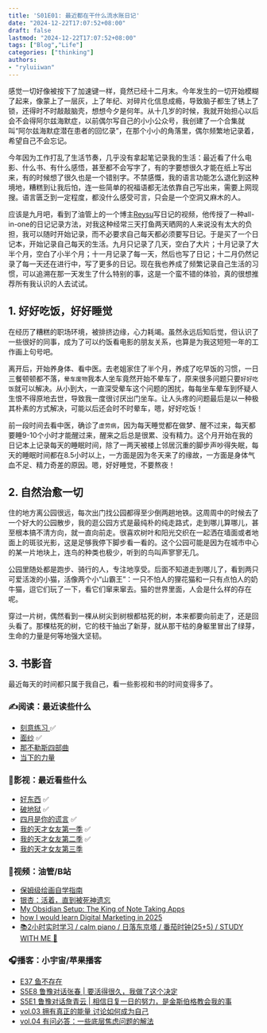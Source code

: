 ```yaml
---
title: 'S01E01: 最近都在干什么流水账日记'
date: "2024-12-22T17:07:52+08:00"
draft: false
lastmod: "2024-12-22T17:07:52+08:00"
tags: ["Blog","Life"]
categories: ["thinking"]
authors:
- "ryluiiwan"
---
```


感觉一切好像被按下了加速键一样，竟然已经十二月末。今年发生的一切开始模糊了起来，像蒙上了一层灰，上了年纪、对碎片化信息成瘾，导致脑子都生了锈上了锁，还得时不时敲敲脑壳，想想今夕是何年。从十几岁的时候，我就开始担心以后会不会得阿尔兹海默症，以前偶尔写自己的小小公众号，我创建了一个合集就叫“阿尔兹海默症潜在患者的回忆录”，在那个小小的角落里，偶尔频繁地记录着，希望自己不会忘记。

今年因为工作打乱了生活节奏，几乎没有拿起笔记录我的生活：最近看了什么电影、什么书、有什么感悟，甚至都不会写字了，有的字要想很久才能在纸上写出来，有的时候想了很久也是一个错别字。不禁感慨，我的语言功能怎么退化到这种境地，糟糕到让我后怕，连一些简单的祝福语都无法依靠自己写出来，需要上网现搜。语言匮乏到一定程度，都没什么感受可言，只会是一个空洞又麻木的人。

应该是九月吧，看到了油管上的一个博主[Reysu](https://www.youtube.com/watch?v=OmyfB513E1s)写日记的视频，他传授了一种all-in-one的日记记录方法，对我这种经常三天打鱼两天晒网的人来说没有太大的负担，我可以随时开始记录，而不必要求自己每天都必须要写日记。于是买了一个日记本，开始记录自己每天的生活。九月只记录了几天，空白了大片；十月记录了大半个月，空白了小半个月；十一月记录了每一天，然后也写了日记；十二月仍然记录了每一天还在进行中，写了更多的日记。现在我也养成了频繁记录自己生活的习惯，可以追溯在那一天发生了什么特别的事，这是一个蛮不错的体验，真的很想推荐所有我认识的人去试试。

## 1. 好好吃饭，好好睡觉

在经历了糟糕的职场环境，被排挤边缘，心力耗竭。虽然永远后知后觉，但认识了一些很好的同事，成为了可以约饭看电影的朋友关系，也算是为我这短短一年的工作画上句号吧。

离开后，开始养身体、看中医。去老姐家住了半个月，养成了吃早饭的习惯，一日三餐顿顿都不落，`晕车废物`我本人坐车竟然开始不晕车了，原来很多问题只要`好好吃饭`就可以解决。从小到大，一直深受晕车这个问题的困扰，每每坐车晕车到怀疑人生恨不得原地去世，导致我一度很讨厌出门坐车。让人头疼的问题最后是以一种极其朴素的方式解决，可能以后还会时不时晕车，嗯，好好吃饭！

前一段时间去看中医，确诊了`虚劳病`，因为每天睡觉都在做梦、醒不过来，每天都要睡9-10个小时才能醒过来，醒来之后总是很累、没有精力。这个月开始在我的日记本上记录每天的睡眠时间，除了一两天被楼上邻居沉重的脚步声吵得失眠，每天的睡眠时间都在8.5小时以上，一方面是因为冬天来了的缘故，一方面是身体气血不足、精力奇差的原因。嗯，好好睡觉，不要熬夜！

## 2. 自然治愈一切

住的地方离公园很远，每次出门找公园都得至少倒两趟地铁。这周周中的时候去了一个好大的公园散步，我的逛公园方式是最纯朴的纯走路式，走到哪儿算哪儿，甚至根本搞不清方向，就一直向前走。很喜欢树叶和阳光交织在一起洒在墙面或者地面上的斑驳光影，这是足够我停下脚步看一看的。这个公园可能是因为在城市中心的某一片地块上，连鸟的种类也极少，听到的鸟叫声寥寥无几。

公园里随处都是跑步、骑行的人，专注地享受。后面不知道走到哪儿了，看到两只可爱活泼的小猫，活像两个小“山霸王”：一只不怕人的狸花猫和一只有点怕人的奶牛猫，逗它们玩了一下，看它们窜来窜去。猫的世界里面，人会是什么样的存在呢。

穿过一片树，偶然看到一棵从树尖到树根都枯死的树，本来都要向前走了，还是回头看了。那棵枯死的树，它的枝干抽出了新芽，就从那干枯的身躯里冒出了绿芽，生命的力量是何等地强大坚韧。

## 3. 书影音

最近每天的时间都只属于我自己，看一些影视和书的时间变得多了。

### ✍阅读：最近读些什么

- [刻意练习 ](https://book.douban.com/subject/26895993/)  ✅
- [面纱](https://book.douban.com/subject/26757680/)   ✅
- [那不勒斯四部曲](https://book.douban.com/subject/27204805/)  
- [当下的力量](https://book.douban.com/subject/26815948/)

### 📌影视：最近看些什么

- [好东西](https://movie.douban.com/subject/36154853/)  ✅
- [破地狱](https://movie.douban.com/subject/36712987/)  ✅
- [四月是你的谎言](https://movie.douban.com/subject/25851655/)  ✅
- [我的天才女友第一季](https://movie.douban.com/subject/28427782/)  ✅
- [我的天才女友第二季](https://movie.douban.com/subject/30395843/)  ✅
- [我的天才女友第三季](https://movie.douban.com/subject/35051880/)

### 🎨视频：油管/B站

- [保姆级绘画自学指南](https://www.bilibili.com/video/BV1UExyefEyt)
- [银杏：活着，直到被死神遗忘](https://www.bilibili.com/video/BV1zw41187Dn)
- [My Obsidian Setup: The King of Note Taking Apps](https://www.youtube.com/watch?v=xR5-0XDkwU0&t)
- [how I would learn Digital Marketing in 2025 ](https://www.youtube.com/watch?v=fxnVADG7H7w)
- [📚2小时实时学习 / calm piano / 日落东京塔 / 番茄时钟(25+5) / STUDY WITH ME 🗼](https://www.youtube.com/watch?v=MPTBT4-r4Fs&t=2881s&ab_channel=AbaoinTokyo)

### 🎧播客：小宇宙/苹果播客

- [E37 鱼不存在](https://www.xiaoyuzhoufm.com/episode/6720836fbad346ebe6399017)
- [S5E8 鲁豫对话张春 | 要活得很久，我做了这个决定](https://www.xiaoyuzhoufm.com/episode/663ac13e13426298925c9853)
- [S5E1 鲁豫对话詹青云 | 相信日复一日的努力，是金斯伯格教会我的事](https://www.xiaoyuzhoufm.com/episode/65f0ed0179f1b490bfb042a5)
- [vol.03 拥有真正的能量 讨论如何成为自己](https://www.xiaoyuzhoufm.com/episode/65f86f2c67649570791b3b74)
- [vol.04 有问必答：一些底层焦虑问题的解法](https://www.xiaoyuzhoufm.com/episode/660b4d8f2d9eae5d0a7ad4a0)
